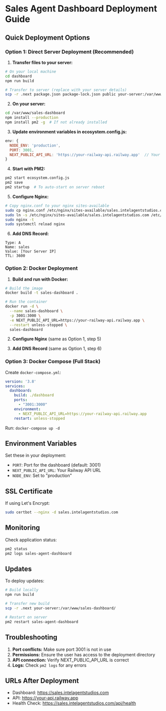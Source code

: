 # Sales Agent Dashboard Deployment Guide

## Quick Deployment Options

### Option 1: Direct Server Deployment (Recommended)

1. **Transfer files to your server:**
```bash
# On your local machine
cd dashboard
npm run build

# Transfer to server (replace with your server details)
scp -r .next package.json package-lock.json public your-server:/var/www/sales-dashboard/
```

2. **On your server:**
```bash
cd /var/www/sales-dashboard
npm install --production
npm install pm2 -g  # If not already installed
```

3. **Update environment variables in ecosystem.config.js:**
```javascript
env: {
  NODE_ENV: 'production',
  PORT: 3001,
  NEXT_PUBLIC_API_URL: 'https://your-railway-api.railway.app'  // Your API URL
}
```

4. **Start with PM2:**
```bash
pm2 start ecosystem.config.js
pm2 save
pm2 startup  # To auto-start on server reboot
```

5. **Configure Nginx:**
```bash
# Copy nginx.conf to your nginx sites-available
sudo cp nginx.conf /etc/nginx/sites-available/sales.intelagentstudios.com
sudo ln -s /etc/nginx/sites-available/sales.intelagentstudios.com /etc/nginx/sites-enabled/
sudo nginx -t
sudo systemctl reload nginx
```

6. **Add DNS Record:**
```
Type: A
Name: sales
Value: [Your Server IP]
TTL: 3600
```

### Option 2: Docker Deployment

1. **Build and run with Docker:**
```bash
# Build the image
docker build -t sales-dashboard .

# Run the container
docker run -d \
  --name sales-dashboard \
  -p 3001:3000 \
  -e NEXT_PUBLIC_API_URL=https://your-railway-api.railway.app \
  --restart unless-stopped \
  sales-dashboard
```

2. **Configure Nginx** (same as Option 1, step 5)

3. **Add DNS Record** (same as Option 1, step 6)

### Option 3: Docker Compose (Full Stack)

Create `docker-compose.yml`:
```yaml
version: '3.8'
services:
  dashboard:
    build: ./dashboard
    ports:
      - "3001:3000"
    environment:
      - NEXT_PUBLIC_API_URL=https://your-railway-api.railway.app
    restart: unless-stopped
```

Run: `docker-compose up -d`

## Environment Variables

Set these in your deployment:
- `PORT`: Port for the dashboard (default: 3001)
- `NEXT_PUBLIC_API_URL`: Your Railway API URL
- `NODE_ENV`: Set to "production"

## SSL Certificate

If using Let's Encrypt:
```bash
sudo certbot --nginx -d sales.intelagentstudios.com
```

## Monitoring

Check application status:
```bash
pm2 status
pm2 logs sales-agent-dashboard
```

## Updates

To deploy updates:
```bash
# Build locally
npm run build

# Transfer new build
scp -r .next your-server:/var/www/sales-dashboard/

# Restart on server
pm2 restart sales-agent-dashboard
```

## Troubleshooting

1. **Port conflicts:** Make sure port 3001 is not in use
2. **Permissions:** Ensure the user has access to the deployment directory
3. **API connection:** Verify NEXT_PUBLIC_API_URL is correct
4. **Logs:** Check `pm2 logs` for any errors

## URLs After Deployment

- Dashboard: https://sales.intelagentstudios.com
- API: https://your-api.railway.app
- Health Check: https://sales.intelagentstudios.com/api/health